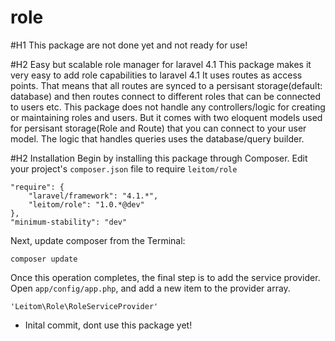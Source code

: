 role
====

#H1 This package are not done yet and not ready for use!

#H2 Easy but scalable role manager for laravel 4.1
This package makes it very easy to add role capabilities to laravel 4.1
It uses routes as access points. That means that all routes are synced to a
persisant storage(default: database) and then routes connect to different roles that can be connected to users etc.
This package does not handle any controllers/logic for creating or maintaining roles and users.
But it comes with two eloquent models used for persisant storage(Role and Route) that you can connect to your user model.
The logic that handles queries uses the database/query builder.

#H2 Installation
Begin by installing this package through Composer. Edit your project's `composer.json` file to require `leitom/role`

```
"require": {
	"laravel/framework": "4.1.*",
	"leitom/role": "1.0.*@dev"
},
"minimum-stability": "dev"
```

Next, update composer from the Terminal:

`composer update`

Once this operation completes, the final step is to add the service provider. Open `app/config/app.php`, and add a new item
to the provider array.

`'Leitom\Role\RoleServiceProvider'`

* Inital commit, dont use this package yet!
